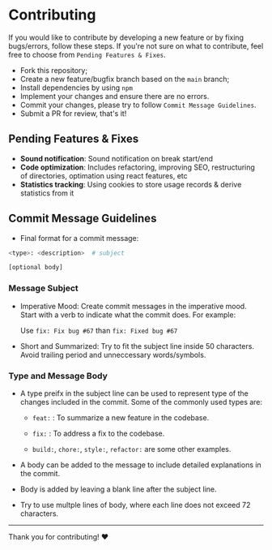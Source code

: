 # Contributing

If you would like to contribute by developing a new feature or by fixing bugs/errors, follow these steps. If you're not sure on what to contribute, feel free to choose from `Pending Features & Fixes`.

- Fork this repository;
- Create a new feature/bugfix branch based on the `main` branch;
- Install dependencies by using `npm`
- Implement your changes and ensure there are no errors.
- Commit your changes, please try to follow `Commit Message Guidelines`.
- Submit a PR for review, that's it!

## Pending Features & Fixes

- **Sound notification**: Sound notification on break start/end
- **Code optimization**: Includes refactoring, improving SEO, restructuring of directories, optimation using react features, etc
- **Statistics tracking**: Using cookies to store usage records & derive statistics from it


## Commit Message Guidelines

- Final format for a commit message:

```bash
<type>: <description>  # subject

[optional body]
```

### Message Subject

- Imperative Mood: Create commit messages in the imperative mood. Start with a verb to indicate what the commit does. For example:

    Use `fix: Fix bug #67` than `fix: Fixed bug #67`

- Short and Summarized: Try to fit the subject line inside 50 characters. Avoid trailing period and unneccessary words/symbols.

### Type and Message Body

- A type preifx in the subject line can be used to represent type of the changes included in the commit. Some of the commonly used types are:

    - `feat:` : To summarize a new feature in the codebase.

    - `fix:` : To address a fix to the codebase.

    - `build:`, `chore:`, `style:`, `refactor:` are some other examples.

- A body can be added to the message to include detailed explanations in the commit.

- Body is added by leaving a blank line after the subject line.

- Try to use multple lines of body, where each line does not exceed 72 characters.

------

Thank you for contributing! :heart:
